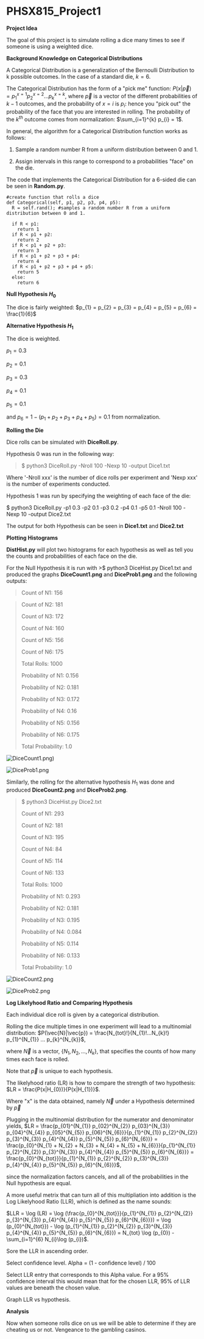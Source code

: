 # PHSX815_Project1

**Project Idea**

The goal of this project is to simulate rolling a dice many times to see if someone is using a weighted dice.  

**Background Knowledge on Categorical Distributions**

A Categorical Distribution is a generalization of the Bernoulli Distribution to k possible outcomes. In the case of a standard die, $k = 6$.

The Categorical Distribution has the form of a "pick me" function: $P(x | \vec{p}) = p_{1}^{x=1} p_{2}^{x=2} ... p_{k}^{x=k}$, where $\vec{p}$ is a vector of the different probabilities of $k - 1$ outcomes, and the probability of $x = i$ is $p_{i}$: hence you "pick out" the probability of the face that you are interested in rolling. The probability of the $k^{th}$ outcome comes from normalization: $\sum_{i=1}^{k} p_{i} = 1$.

In general, the algorithm for a Categorical Distribution function works as follows:

1. Sample a random number R from a uniform distribution between 0 and 1.

2. Assign intervals in this range to correspond to a probabilities "face" on the die. 

The code that implements the Categorical Distribution for a 6-sided die can be seen in **Random.py**.

    #create function that rolls a dice
    def Categorical(self, p1, p2, p3, p4, p5):
      R = self.rand(); #samples a random number R from a uniform distribution between 0 and 1. 
    	
      if R < p1:
        return 1
      if R < p1 + p2: 
        return 2
      if R < p1 + p2 + p3:
        return 3
      if R < p1 + p2 + p3 + p4:
        return 4
      if R < p1 + p2 + p3 + p4 + p5:
        return 5
      else:
        return 6
 
**Null Hypothesis $H_{0}$**

The dice is fairly weighted: $p_{1} = p_{2} = p_{3} = p_{4} = p_{5} = p_{6} = \frac{1}{6}$

**Alternative Hypothesis $H_{1}$**

The dice is weighted. 

$p_{1} = 0.3$

$p_{2} = 0.1$

$p_{3} = 0.3$

$p_{4} = 0.1$

$p_{5} = 0.1$

and $p_{6} = 1 - (p_{1} + p_{2} + p_{3} + p_{4} + p_{5}) = 0.1$ from normalization.

**Rolling the Die**

Dice rolls can be simulated with **DiceRoll.py**.

Hypothesis 0 was run in the following way:

> $ python3 DiceRoll.py -Nroll 100 -Nexp 10 -output Dice1.txt

Where '-Nroll xxx' is the number of dice rolls per experiment and 'Nexp xxx' is the number of experiments conducted.

Hypothesis 1 was run by specifying the weighting of each face of the die:

$ python3 DiceRoll.py -p1 0.3 -p2 0.1 -p3 0.2 -p4 0.1 -p5 0.1  -Nroll 100 -Nexp 10 -output Dice2.txt

The output for both Hypothesis can be seen in **Dice1.txt** and **Dice2.txt**

**Plotting Histograms**

**DistHist.py** will plot two histograms for each hypothesis as well as tell you the counts and probabilities of each face on the die.

For the Null Hypothesis it is run with >$ python3 DiceHist.py Dice1.txt and produced the graphs **DiceCount1.png** and **DiceProb1.png** and the following outputs:

>Count of N1: 156

>Count of N2: 181
>
>Count of N3: 172
>
>Count of N4: 160
>
>Count of N5: 156
>
>Count of N6: 175
>
>Total Rolls: 1000
>
>Probability of N1: 0.156
>
>Probability of N2: 0.181
>
>Probability of N3: 0.172
>
>Probability of N4: 0.16
>
>Probability of N5: 0.156
>
>Probability of N6: 0.175
>
>Total Probability: 1.0


![DiceCount1.png](https://github.com/DJDdawg/PHSX815_Project1/blob/main/DiceCount1.png))


![DiceProb1.png](https://github.com/DJDdawg/PHSX815_Project1/blob/main/DiceProb1.png)

Similarly, the rolling for the alternative hypothesis $H_{1}$ was done and produced **DiceCount2.png** and **DiceProb2.png**.

>$ python3 DiceHist.py Dice2.txt
>
>Count of N1: 293
>
>Count of N2: 181
>
>Count of N3: 195
>
>Count of N4: 84
>
>Count of N5: 114
>
>Count of N6: 133
>
>Total Rolls: 1000
>
>Probability of N1: 0.293
>
>Probability of N2: 0.181
>
>Probability of N3: 0.195
>
>Probability of N4: 0.084
>
>Probability of N5: 0.114
>
>Probability of N6: 0.133
>
>Total Probability: 1.0

![DiceCount2.png](https://github.com/DJDdawg/PHSX815_Project1/blob/main/DiceCount2.png)


![DiceProb2.png](https://github.com/DJDdawg/PHSX815_Project1/blob/main/DiceProb2.png)


 
**Log Likelyhood Ratio and Comparing Hypothesis**

Each individual dice roll is given by a categorical distribution. 

Rolling the dice multiple times in one experiment will lead to a multinomial distribution: $P(\vec{N}|\vec{p}) = \frac{N_{tot}!}{N_{1}!...N_{k}!} p_{1}^{N_{1}} ... p_{k}^{N_{k}}$,

where $\vec{N}$ is a vector, {$N_{1}, N_{2}, ..., N_{k}$}, that specifies the counts of how many times each face is rolled. 

Note that $\vec{p}$ is unique to each hypothesis. 

The likelyhood ratio (LR) is how to compare the strength of two hypothesis: $LR = \frac{P(x|H_{0})}{P(x|H_{1})}$.

Where "x" is the data obtained, namely $\vec{N}$ under a Hypothesis determined by $\vec{p}$

Plugging in the multinomial distribution for the numerator and denominator yields, $LR = \frac{p_{01}^{N_{1}} p_{02}^{N_{2}} p_{03}^{N_{3}} p_{04}^{N_{4}} p_{05}^{N_{5}} p_{06}^{N_{6}}}{p_{1}^{N_{1}} p_{2}^{N_{2}} p_{3}^{N_{3}} p_{4}^{N_{4}} p_{5}^{N_{5}} p_{6}^{N_{6}}} = \frac{p_{0}^{N_{1} + N_{2} + N_{3} + N_{4} + N_{5} + N_{6}}}{p_{1}^{N_{1}} p_{2}^{N_{2}} p_{3}^{N_{3}} p_{4}^{N_{4}} p_{5}^{N_{5}} p_{6}^{N_{6}}} = \frac{p_{0}^{N_{tot}}}{p_{1}^{N_{1}} p_{2}^{N_{2}} p_{3}^{N_{3}} p_{4}^{N_{4}} p_{5}^{N_{5}} p_{6}^{N_{6}}}$,

since the normalization factors cancels, and all of the probabilities in the Null hypothesis are equal.

A more useful metrix that can turn all of this multipliation into addition is the Log Likelyhood Ratio (LLR), which is defined as the name sounds:

$LLR = \log (LR) = \log (\frac{p_{0}^{N_{tot}}}{p_{1}^{N_{1}} p_{2}^{N_{2}} p_{3}^{N_{3}} p_{4}^{N_{4}} p_{5}^{N_{5}} p_{6}^{N_{6}}}) = \log (p_{0}^{N_{tot}}) - \log (p_{1}^{N_{1}} p_{2}^{N_{2}} p_{3}^{N_{3}} p_{4}^{N_{4}} p_{5}^{N_{5}} p_{6}^{N_{6}}) = N_{tot} \log (p_{0}) - \sum_{i=1}^{6} N_{i}\log (p_{i})$.



Sore the LLR in ascending order.

Select confidence level. Alpha = (1 - confidence level) / 100

Select LLR entry that corresponds to this Alpha value. For a 95% confidence interval this would mean that for the chosen LLR, 95% of LLR values are beneath the chosen value.

Graph LLR vs hypothesis. 


**Analysis**



Now when someone rolls dice on us we will be able to determine if they are cheating us or not. Vengeance to the gambling casinos.
